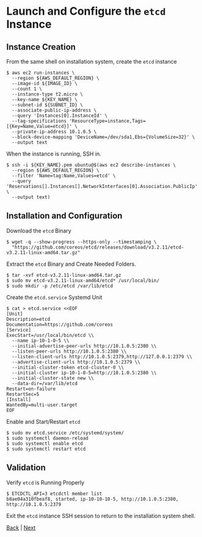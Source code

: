 # Launch and Configure the ```etcd``` Instance

## Instance Creation

From the same shell on installation system, create the ```etcd``` instance
```
$ aws ec2 run-instances \
  --region ${AWS_DEFAULT_REGION} \
  --image-id ${IMAGE_ID} \
  --count 1 \
  --instance-type t2.micro \
  --key-name ${KEY_NAME} \
  --subnet-id ${SUBNET_ID} \
  --associate-public-ip-address \
  --query 'Instances[0].InstanceId' \
  --tag-specifications 'ResourceType=instance,Tags=[{Key=Name,Value=etcd}]' \
  --private-ip-address 10.1.0.5 \
  --block-device-mapping 'DeviceName=/dev/sda1,Ebs={VolumeSize=32}' \
  --output text
```

When the instance is running, SSH in.
```
$ ssh -i ${KEY_NAME}.pem ubuntu@$(aws ec2 describe-instances \
  --region ${AWS_DEFAULT_REGION} \
  --filter 'Name=tag:Name,Values=etcd' \
  --query 'Reservations[].Instances[].NetworkInterfaces[0].Association.PublicIp' \
  --output text)
```

## Installation and Configuration
Download the ```etcd``` Binary
```
$ wget -q --show-progress --https-only --timestamping \
  "https://github.com/coreos/etcd/releases/download/v3.2.11/etcd-v3.2.11-linux-amd64.tar.gz"
```

Extract the ```etcd``` Binary and Create Needed Folders.
```
$ tar -xvf etcd-v3.2.11-linux-amd64.tar.gz
$ sudo mv etcd-v3.2.11-linux-amd64/etcd* /usr/local/bin/
$ sudo mkdir -p /etc/etcd /var/lib/etcd
```

Create the ```etcd.service``` Systemd Unit
```
$ cat > etcd.service <<EOF
[Unit]
Description=etcd
Documentation=https://github.com/coreos
[Service]
ExecStart=/usr/local/bin/etcd \\
  --name ip-10-1-0-5 \\
  --initial-advertise-peer-urls http://10.1.0.5:2380 \\
  --listen-peer-urls http://10.1.0.5:2380 \\
  --listen-client-urls http://10.1.0.5:2379,http://127.0.0.1:2379 \\
  --advertise-client-urls http://10.1.0.5:2379 \\
  --initial-cluster-token etcd-cluster-0 \\
  --initial-cluster ip-10-1-0-5=http://10.1.0.5:2380 \\
  --initial-cluster-state new \\
  --data-dir=/var/lib/etcd
Restart=on-failure
RestartSec=5
[Install]
WantedBy=multi-user.target
EOF
```

Enable and Start/Restart ```etcd```
```
$ sudo mv etcd.service /etc/systemd/system/
$ sudo systemctl daemon-reload
$ sudo systemctl enable etcd
$ sudo systemctl restart etcd
```

## Validation
Verify ```etcd``` is Running Properly
```
$ ETCDCTL_API=3 etcdctl member list
b8ae04a310fbeaf8, started, ip-10-10-10-5, http://10.1.0.5:2380, http://10.1.0.5:2379
```
Exit the ```etcd``` instance SSH session to return to the installation system shell.

[Back](/README.md) | [Next](launch-configure-controller.md)
